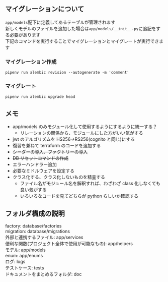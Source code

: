 ## マイグレーションについて

`app/models`配下に定義してあるテーブルが管理されます  
新しくモデルのファイルを追加した場合は`app/models/__init__.py`に追記をする必要があります  
下記のコマンドを実行することでマイグレーションとマイグレートが実行できます

### マイグレーション作成

```
pipenv run alembic revision --autogenerate -m 'comment'
```

### マイグレート

```
pipenv run alembic upgrade head
```

## メモ

- app/models のみモジュール化して使用するようにするように統一する？
  - リレーションの関係から、モジュールにした方がいい気がする
- jwt のアルゴリズムを HS256->RS256(cognito と同じ)にする
- 復習を兼ねて terraform のコードを追加する
- ~~シーダーの導入、ファクトリーの導入~~
- ~~DB リセットコマンドの作成~~
- エラーハンドラー追加
- 必要なミドルウェアを設定する
- クラス化する、クラス化しないものを精査する
  - ファイル名がモジュール名を解釈すれば、わざわざ class 化しなくても良い気がする
  - いろいろなコードを見てどちらが python らしいか確認する

## フォルダ構成の説明

factory: database/factories  
migration: database/migrations  
外部と連携するファイル: app/services  
便利な関数(プロジェクト全体で使用が可能なもの): app/helpers  
モデル: app/models  
enum: app/enums  
ログ: logs  
テストケース: tests  
ドキュメントをまとめるフォルダ: doc
